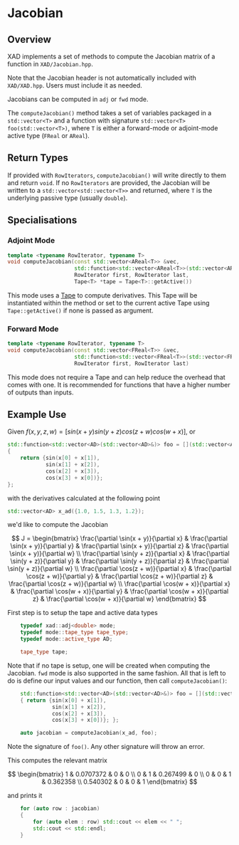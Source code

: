 # Jacobian

## Overview

XAD implements a set of methods to compute the Jacobian matrix of a function in `XAD/Jacobian.hpp`.

Note that the Jacobian header is not automatically included with `XAD/XAD.hpp`.
Users must include it as needed.

Jacobians can be computed in `adj` or `fwd` mode.

The `computeJacobian()` method takes a set of variables packaged in a
`std::vector<T>` and a function with signature
`std::vector<T> foo(std::vector<T>)`, where `T` is either a forward-mode
or adjoint-mode active type (`FReal` or `AReal`).

## Return Types

If provided with `RowIterators`, `computeJacobian()` will write directly to
them and return `void`. If no `RowIterators` are provided, the Jacobian will be
written to a `std::vector<std::vector<T>>` and returned, where `T` is the
underlying passive type (usually `double`).

## Specialisations

### Adjoint Mode

```c++
template <typename RowIterator, typename T>
void computeJacobian(const std::vector<AReal<T>> &vec,
                     std::function<std::vector<AReal<T>>(std::vector<AReal<T>> &)> foo,
                     RowIterator first, RowIterator last,
                     Tape<T> *tape = Tape<T>::getActive())
```

This mode uses a [Tape](ref/tape.md) to compute derivatives. This Tape will
be instantiated within the method or set to the current active Tape using
`Tape::getActive()` if none is passed as argument.

### Forward Mode

```c++
template <typename RowIterator, typename T>
void computeJacobian(const std::vector<FReal<T>> &vec,
                     std::function<std::vector<FReal<T>>(std::vector<FReal<T>> &)> foo,
                     RowIterator first, RowIterator last)
```

This mode does not require a Tape and can help reduce the overhead that
comes with one. It is recommended for functions that have a higher number
of outputs than inputs.

## Example Use

Given $f(x, y, z, w) = [sin(x + y) sin(y + z) cos(z + w) cos(w + x)]$, or

```c++
std::function<std::vector<AD>(std::vector<AD>&)> foo = [](std::vector<AD> &x) -> std::vector<AD>
{
    return {sin(x[0] + x[1]),
            sin(x[1] + x[2]),
            cos(x[2] + x[3]),
            cos(x[3] + x[0])};
};
```

with the derivatives calculated at the following point

```c++
std::vector<AD> x_ad({1.0, 1.5, 1.3, 1.2});
```

we'd like to compute the Jacobian

$$
J = \begin{bmatrix}
\frac{\partial \sin(x + y)}{\partial x} &
\frac{\partial \sin(x + y)}{\partial y} &
\frac{\partial \sin(x + y)}{\partial z} &
\frac{\partial \sin(x + y)}{\partial w} \\
\frac{\partial \sin(y + z)}{\partial x} &
\frac{\partial \sin(y + z)}{\partial y} &
\frac{\partial \sin(y + z)}{\partial z} &
\frac{\partial \sin(y + z)}{\partial w} \\
\frac{\partial \cos(z + w)}{\partial x} &
\frac{\partial \cos(z + w)}{\partial y} &
\frac{\partial \cos(z + w)}{\partial z} &
\frac{\partial \cos(z + w)}{\partial w} \\
\frac{\partial \cos(w + x)}{\partial x} &
\frac{\partial \cos(w + x)}{\partial y} &
\frac{\partial \cos(w + x)}{\partial z} &
\frac{\partial \cos(w + x)}{\partial w}
\end{bmatrix}
$$

First step is to setup the tape and active data types

```c++
    typedef xad::adj<double> mode;
    typedef mode::tape_type tape_type;
    typedef mode::active_type AD;

    tape_type tape;
```

Note that if no tape is setup, one will be created when computing the Jacobian.
`fwd` mode is also supported in the same fashion. All that is left to do is
define our input values and our function, then call `computeJacobian()`:

```c++
    std::function<std::vector<AD>(std::vector<AD>&)> foo = [](std::vector<AD>& x) -> std::vector<AD>
    { return {sin(x[0] + x[1]),
              sin(x[1] + x[2]),
              cos(x[2] + x[3]),
              cos(x[3] + x[0])}; };

    auto jacobian = computeJacobian(x_ad, foo);
```

Note the signature of `foo()`. Any other signature will throw an error.

This computes the relevant matrix

$$
\begin{bmatrix}
1 & 0.0707372 & 0 & 0 \\
0 & 1 & 0.267499 & 0 \\
0 & 0 & 1 & 0.362358 \\
0.540302 & 0 & 0 & 1
\end{bmatrix}
$$

and prints it

```c++
    for (auto row : jacobian)
    {
        for (auto elem : row) std::cout << elem << " ";
        std::cout << std::endl;
    }
```
